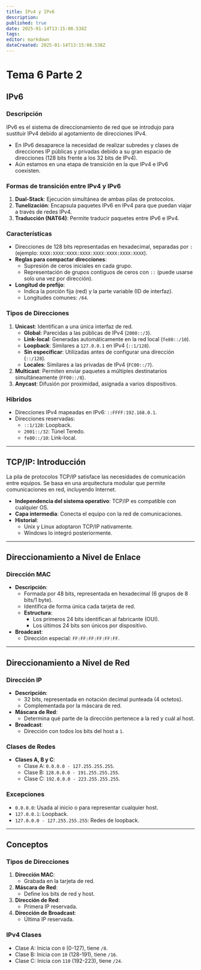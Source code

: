 ```yaml
---
title: IPv4 y IPv6
description: 
published: true
date: 2025-01-14T13:15:08.538Z
tags: 
editor: markdown
dateCreated: 2025-01-14T13:15:08.538Z
---
```


# Tema 6 Parte 2

## IPv6

### Descripción
IPv6 es el sistema de direccionamiento de red que se introdujo para sustituir IPv4 debido al agotamiento de direcciones IPv4.

- En IPv6 desaparece la necesidad de realizar subredes y clases de direcciones IP públicas y privadas debido a su gran espacio de direcciones (128 bits frente a los 32 bits de IPv4).
- Aún estamos en una etapa de transición en la que IPv4 e IPv6 coexisten.

### Formas de transición entre IPv4 y IPv6
1. **Dual-Stack**: Ejecución simultánea de ambas pilas de protocolos.
2. **Tunelización**: Encapsula paquetes IPv6 en IPv4 para que puedan viajar a través de redes IPv4.
3. **Traducción (NAT64)**: Permite traducir paquetes entre IPv6 e IPv4.

### Características
- Direcciones de 128 bits representadas en hexadecimal, separadas por `:` (ejemplo: `XXXX:XXXX:XXXX:XXXX:XXXX:XXXX:XXXX:XXXX`).
- **Reglas para compactar direcciones**:
  - Supresión de ceros iniciales en cada grupo.
  - Representación de grupos contiguos de ceros con `::` (puede usarse solo una vez por dirección).
- **Longitud de prefijo**:
  - Indica la porción fija (red) y la parte variable (ID de interfaz).
  - Longitudes comunes: `/64`.

### Tipos de Direcciones
1. **Unicast**: Identifican a una única interfaz de red.
   - **Global**: Parecidas a las públicas de IPv4 (`2000::/3`).
   - **Link-local**: Generadas automáticamente en la red local (`fe80::/10`).
   - **Loopback**: Similares a `127.0.0.1` en IPv4 (`::1/128`).
   - **Sin especificar**: Utilizadas antes de configurar una dirección (`::/128`).
   - **Locales**: Similares a las privadas de IPv4 (`FC00::/7`).
2. **Multicast**: Permiten enviar paquetes a múltiples destinatarios simultáneamente (`FF00::/8`).
3. **Anycast**: Difusión por proximidad, asignada a varios dispositivos.

### Híbridos
- Direcciones IPv4 mapeadas en IPv6: `::FFFF:192.168.0.1`.
- Direcciones reservadas:
  - `::1/128`: Loopback.
  - `2001::/32`: Túnel Teredo.
  - `fe80::/10`: Link-local.

---

## TCP/IP: Introducción

La pila de protocolos TCP/IP satisface las necesidades de comunicación entre equipos. Se basa en una arquitectura modular que permite comunicaciones en red, incluyendo Internet.

- **Independencia del sistema operativo**: TCP/IP es compatible con cualquier OS.
- **Capa intermedia**: Conecta el equipo con la red de comunicaciones.
- **Historial**:
  - Unix y Linux adoptaron TCP/IP nativamente.
  - Windows lo integró posteriormente.

---

## Direccionamiento a Nivel de Enlace

### Dirección MAC
- **Descripción**:
  - Formada por 48 bits, representada en hexadecimal (6 grupos de 8 bits/1 byte).
  - Identifica de forma única cada tarjeta de red.
  - **Estructura**:
    - Los primeros 24 bits identifican al fabricante (OUI).
    - Los últimos 24 bits son únicos por dispositivo.
- **Broadcast**:
  - Dirección especial: `FF:FF:FF:FF:FF:FF`.

---

## Direccionamiento a Nivel de Red

### Dirección IP
- **Descripción**:
  - 32 bits, representada en notación decimal punteada (4 octetos).
  - Complementada por la máscara de red.
- **Máscara de Red**:
  - Determina qué parte de la dirección pertenece a la red y cuál al host.
- **Broadcast**:
  - Dirección con todos los bits del host a `1`.

### Clases de Redes
- **Clases A, B y C**:
  - Clase A: `0.0.0.0 - 127.255.255.255`.
  - Clase B: `128.0.0.0 - 191.255.255.255`.
  - Clase C: `192.0.0.0 - 223.255.255.255`.

### Excepciones
- `0.0.0.0`: Usada al inicio o para representar cualquier host.
- `127.0.0.1`: Loopback.
- `127.0.0.0 - 127.255.255.255`: Redes de loopback.

---

## Conceptos

### Tipos de Direcciones
1. **Dirección MAC**:
   - Grabada en la tarjeta de red.
2. **Máscara de Red**:
   - Define los bits de red y host.
3. **Dirección de Red**:
   - Primera IP reservada.
4. **Dirección de Broadcast**:
   - Última IP reservada.

### IPv4 Clases
- Clase A: Inicia con `0` (0-127), tiene `/8`.
- Clase B: Inicia con `10` (128-191), tiene `/16`.
- Clase C: Inicia con `110` (192-223), tiene `/24`.
